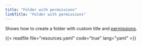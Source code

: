 ```yaml
---
title: "Folder with permissions"
linkTitle: "Folder with permissions"
---
```


Shows how to create a folder with custom title and [permissions](https://grafana.com/docs/grafana/v8.4/http_api/folder_permissions/#update-permissions-for-a-folder).

{{< readfile file="resources.yaml" code="true" lang="yaml" >}}
